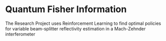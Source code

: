 # Quantum Fisher Information
The Research Project uses Reinforcement Learning to find optimal policies for variable beam-splitter reflectivity estimation in a Mach-Zehnder interferometer
